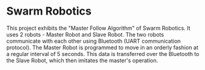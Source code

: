 # Swarm Robotics
This project exhibits the "Master Follow Algorithm" of Swarm Robotics. It uses 2 robots - Master Robot and Slave Robot. The two robots communicate with each other using Bluetooth (UART communication protocol). The Master Robot is programmed to move in an orderly fashion at a regular interval of 5 seconds. This data is transferred over the Bluetooth to the Slave Robot, which then imitates the master's operation.
